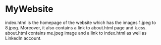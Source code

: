 # MyWebsite

index.html is the homepage of the website which has the images 1.jpeg to 8.jpeg. Moreover, it also contains a link to about.html page and k.css. about.html contains me.jpeg image and a link to index.html as well as LinkedIn account.
